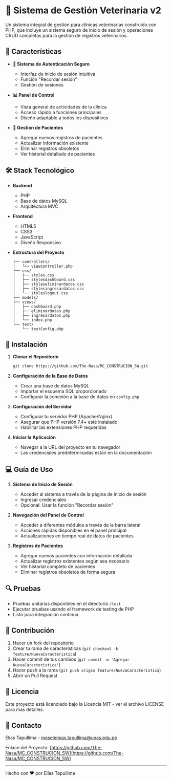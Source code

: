 # 🏥 Sistema de Gestión Veterinaria v2

Un sistema integral de gestión para clínicas veterinarias construido con PHP, que incluye un sistema seguro de inicio de sesión y operaciones CRUD completas para la gestión de registros veterinarios.

## 🌟 Características

- **🔐 Sistema de Autenticación Seguro**
  - Interfaz de inicio de sesión intuitiva
  - Función "Recordar sesión"
  - Gestión de sesiones

- **📊 Panel de Control**
  - Vista general de actividades de la clínica
  - Acceso rápido a funciones principales
  - Diseño adaptable a todos los dispositivos

- **💉 Gestión de Pacientes**
  - Agregar nuevos registros de pacientes
  - Actualizar información existente
  - Eliminar registros obsoletos
  - Ver historial detallado de pacientes

## 🛠️ Stack Tecnológico

- **Backend**
  - PHP
  - Base de datos MySQL
  - Arquitectura MVC

- **Frontend**
  - HTML5
  - CSS3
  - JavaScript
  - Diseño Responsivo

- **Estructura del Proyecto**
  ```
  ├── controllers/
  │   └── viewcontroller.php
  ├── css/
  │   ├── styles.css
  │   ├── stylesdashboard.css
  │   ├── styleseliminardatos.css
  │   ├── stylesingresardatos.css
  │   └── styleslogout.css
  ├── models/
  ├── views/
  │   ├── dashboard.php
  │   ├── eliminardatos.php
  │   ├── ingresardatos.php
  │   └── index.php
  └── test/
      └── testConfig.php
  ```

## 🚀 Instalación

1. **Clonar el Repositorio**
   ```bash
   git clone https://github.com/The-Nasa/MC_CONSTRUCION_SW.git
   ```

2. **Configuración de la Base de Datos**
   - Crear una base de datos MySQL
   - Importar el esquema SQL proporcionado
   - Configurar la conexión a la base de datos en `config.php`

3. **Configuración del Servidor**
   - Configurar tu servidor PHP (Apache/Nginx)
   - Asegurar que PHP versión 7.4+ esté instalado
   - Habilitar las extensiones PHP requeridas

4. **Iniciar la Aplicación**
   - Navegar a la URL del proyecto en tu navegador
   - Las credenciales predeterminadas están en la documentación

## 💻 Guía de Uso

1. **Sistema de Inicio de Sesión**
   - Acceder al sistema a través de la página de inicio de sesión
   - Ingresar credenciales
   - Opcional: Usar la función "Recordar sesión"

2. **Navegación del Panel de Control**
   - Acceder a diferentes módulos a través de la barra lateral
   - Acciones rápidas disponibles en el panel principal
   - Actualizaciones en tiempo real de datos de pacientes

3. **Registros de Pacientes**
   - Agregar nuevos pacientes con información detallada
   - Actualizar registros existentes según sea necesario
   - Ver historial completo de pacientes
   - Eliminar registros obsoletos de forma segura

## 🔍 Pruebas

- Pruebas unitarias disponibles en el directorio `/test`
- Ejecutar pruebas usando el framework de testing de PHP
- Listo para integración continua

## 🤝 Contribución

1. Hacer un fork del repositorio
2. Crear tu rama de características (`git checkout -b feature/NuevaCaracteristica`)
3. Hacer commit de tus cambios (`git commit -m 'Agregar NuevaCaracteristica'`)
4. Hacer push a la rama (`git push origin feature/NuevaCaracteristica`)
5. Abrir un Pull Request

## 📝 Licencia

Este proyecto está licenciado bajo la Licencia MIT - ver el archivo LICENSE para más detalles.

## 📧 Contacto

Elías Tapullima - [meselemias.tapullima@unas.edu.pe](mailto:meselemias.tapullima@unas.edu.pe)

Enlace del Proyecto: [https://github.com/The-Nasa/MC_CONSTRUCION_SW](https://github.com/The-Nasa/MC_CONSTRUCION_SW)

---

Hecho con ❤️ por Elías Tapullima
